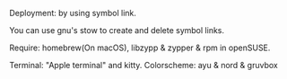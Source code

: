 Deployment: by using symbol link.

You can use gnu's stow to create and delete symbol links.

Require: homebrew(On macOS), libzypp & zypper & rpm in openSUSE.

Terminal: "Apple terminal" and kitty.
Colorscheme: ayu & nord & gruvbox 
